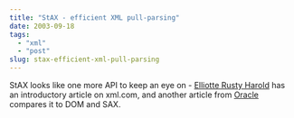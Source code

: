 ```yaml
---
title: "StAX - efficient XML pull-parsing"
date: 2003-09-18
tags: 
  - "xml"
  - "post"
slug: stax-efficient-xml-pull-parsing
---
```


StAX looks like one more API to keep an eye on - [Elliotte Rusty Harold](http://www.xml.com/pub/a/2003/09/17/stax.html) has an introductory article on xml.com, and another article from [Oracle](http://otn.oracle.com/oramag/oracle/03-sep/o53devxml.html) compares it to DOM and SAX.
